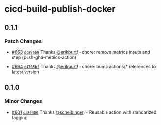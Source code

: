 # cicd-build-publish-docker

## 0.1.1

### Patch Changes

- [#663](https://github.com/smartcontractkit/.github/pull/663)
  [`dca9ab8`](https://github.com/smartcontractkit/.github/commit/dca9ab89d734e82738b8aa52bd25d09b205ec6ee)
  Thanks [@erikburt](https://github.com/erikburt)! - chore: remove metrics
  inputs and step (push-gha-metrics-action)

- [#664](https://github.com/smartcontractkit/.github/pull/664)
  [`c4705bf`](https://github.com/smartcontractkit/.github/commit/c4705bfdbf6c8e57c080d82a3c4f013aa96a2dfb)
  Thanks [@erikburt](https://github.com/erikburt)! - chore: bump actions/\*
  references to latest version

## 0.1.0

### Minor Changes

- [#601](https://github.com/smartcontractkit/.github/pull/601)
  [`ca80406`](https://github.com/smartcontractkit/.github/commit/ca80406ff6fbcbe47d4e4292832ae6f99e0b9696)
  Thanks [@scheibinger](https://github.com/scheibinger)! - Reusable action with
  standarized tagging
